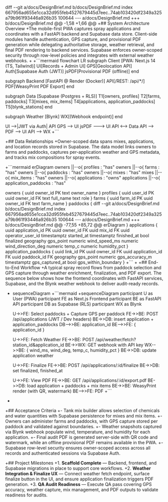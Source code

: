 diff --git a/docs/DesignBrief.md b/docs/DesignBrief.md
index 667956ad655e1cca32d955feb4527679445d7eec..74ab103420df2349a325a79b961f93446a926b35 100644
--- a/docs/DesignBrief.md
+++ b/docs/DesignBrief.md
@@ -1,58 +1,66 @@
+## System Architecture Overview
+The mobile-first PWA captures spray applications and coordinates with a FastAPI backend and Supabase data store. Client-side modules handle authentication, GPS capture, and provisional PDF generation while delegating authoritative storage, weather retrieval, and final PDF rendering to backend services. Supabase enforces owner-scoped security through row-level policies and integrates with external weather webhooks.
+
+```mermaid
 flowchart LR
   subgraph Client [PWA: Next.js 14 (TS, Tailwind)]
     UI[Records + Admin UI]
     GPS[Geolocation API]
     Auth[Supabase Auth (JWT)]
     jsPDF[Provisional PDF (offline)]
   end
 
   subgraph Backend [FastAPI @ Render (Docker)]
     API[/REST: /api/*/]
     PDF[WeasyPrint PDF Export]
   end
 
   subgraph Data [Supabase (Postgres + RLS)]
     T1[owners, profiles]
     T2[farms, paddocks]
     T3[mixes, mix_items]
     T4[applications, application_paddocks]
     T5[blynk_stations]
   end
 
   subgraph Weather [Blynk]
     WX[(Webhook endpoint)]
   end
 
   UI -->|JWT via Auth| API
   GPS --> UI
   jsPDF ---> UI
   API <--> Data
   API --> PDF --> UI
   API --> WX
+```
 
+## Data Relationships
+Owner-scoped data spans mixes, applications, and location records stored in Supabase. The data model links owners to farms and paddocks, captures per-application weather and GPS metadata, and tracks mix compositions for spray events.
 
+```mermaid
 erDiagram
   owners ||--o{ profiles : "has"
   owners ||--o{ farms : "has"
   owners ||--o{ paddocks : "has"
   owners ||--o{ mixes : "has"
   mixes ||--o{ mix_items : "has"
   owners ||--o{ applications : "owns"
   applications ||--o{ application_paddocks : "has"
 
   owners {
     uuid owner_id PK
     text owner_name
   }
   profiles {
     uuid user_id PK
     uuid owner_id FK
     text full_name
     text role
   }
   farms {
     uuid farm_id PK
     uuid owner_id FK
     text farm_name
   }
   paddocks {
diff --git a/docs/DesignBrief.md b/docs/DesignBrief.md
index 667956ad655e1cca32d955feb4527679445d7eec..74ab103420df2349a325a79b961f93446a926b35 100644
--- a/docs/DesignBrief.md
+++ b/docs/DesignBrief.md
@@ -77,55 +85,72 @@ erDiagram
   }
   applications {
     uuid application_id PK
     uuid owner_id FK
     uuid mix_id FK
     uuid operator_user_id
     timestamptz started_at
     timestamptz finished_at
     bool finalized
     geography gps_point
     numeric wind_speed_ms
     numeric wind_direction_deg
     numeric temp_c
     numeric humidity_pct
   }
   application_paddocks {
     uuid link_id PK
     uuid owner_id FK
     uuid application_id FK
     uuid paddock_id FK
     geography gps_point
     numeric gps_accuracy_m
     timestamptz gps_captured_at
     bool gps_within_boundary
   }
+```
+
+## End-to-End Workflow
+A typical spray record flows from paddock selection and GPS capture through weather enrichment, finalization, and PDF export. The sequence below shows how the frontend coordinates with FastAPI services, Supabase, and the Blynk weather webhook to deliver audit-ready records.
 
-  sequenceDiagram
+```mermaid
+sequenceDiagram
   participant U as User (PWA)
   participant FE as Next.js Frontend
   participant BE as FastAPI API
   participant DB as Supabase (RLS)
   participant WX as Blynk
 
   U->>FE: Select paddocks + Capture GPS per paddock
   FE->>BE: POST /api/applications (JWT / Dev headers)
   BE->>DB: insert application + application_paddocks
   DB-->>BE: application_id
   BE-->>FE: { application_id }
 
   U->>FE: Fetch Weather
   FE->>BE: POST /api/weather/fetch?station_id&application_id
   BE->>WX: GET webhook with API key
   WX-->>BE: { wind_ms, wind_deg, temp_c, humidity_pct }
   BE->>DB: update application weather
 
   U->>FE: Finalize
   FE->>BE: POST /api/applications/:id/finalize
   BE->>DB: set finalized, finished_at
 
   U->>FE: View PDF
   FE->>BE: GET /api/applications/:id/export.pdf
   BE->>DB: load application + paddocks + mix items
   BE->>BE: WeasyPrint render (with QR, watermark)
   BE-->>FE: PDF
+```
+
+## Acceptance Criteria
+- Tank mix builder allows selection of chemicals and water quantities with Supabase persistence for mixes and mix items.
+- Owners can administer farms and paddocks, with GPS capture stored per paddock and validated against boundaries.
+- Weather snapshots captured via Blynk webhook populate wind, temperature, and humidity for each application.
+- Final audit PDF is generated server-side with QR code and watermark, while an offline provisional PDF remains available in the PWA.
+- Supabase row-level security ensures owner-scoped access across all records and authenticated sessions via Supabase Auth.
 
+## Project Milestones
+1. **Scaffold Complete** — Backend, frontend, and Supabase migrations in place to support core workflows.
+2. **Weather Integration & Finalize UX** — Connect weather fetch endpoint, surface finalize button in the UI, and ensure application finalization triggers PDF generation.
+3. **QA Audit Readiness** — Execute QA pass covering GPS accuracy, weather capture, mix management, and PDF outputs to validate readiness for audits.


